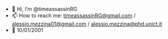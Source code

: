 - 👋 Hi, I’m @timeassassinRG
- 📫 How to reach me: timeassassinRG@gmail.com / alessio.mezzina01@gmail.com / alessio.mezzina@phd.unict.it
- 🎂 10/01/2001

<!---
timeassassinRG/timeassassinRG is a ✨ special ✨ repository because its `README.md` (this file) appears on your GitHub profile.
You can click the Preview link to take a look at your changes.
--->
